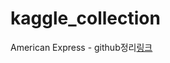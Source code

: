 # kaggle_collection

American Express - github정리[링크](https://github.com/jus9298/American-Express/blob/main/README.md)
